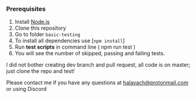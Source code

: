 ### Prerequisites

1. Install [Node.js](https://nodejs.org/en/download/)
2. Clone this repository
3. Go to folder `basic-testing`
4. To install all dependencies use [`npm install`]
5. Run **test scripts** in command line ( npm run test )
6. You will see the number of skipped, passing and failing tests.

I did not bother creating dev branch and pull request, all code is on master; just clone the repo and test!

Please contact me if you have any questions at halavach@protonmail.com or using Discord

